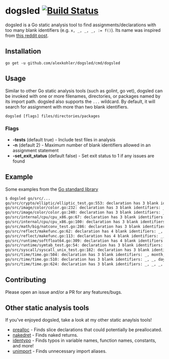 # dogsled [![Build Status](https://travis-ci.com/alexkohler/dogsled.svg?branch=master)](https://travis-ci.com/alexkohler/dogsled)

dogsled is a Go static analysis tool to find assignments/declarations with too many blank identifiers (e.g. `x, _, _, _, := f()`). Its name was inspired from [this reddit post](https://www.reddit.com/r/golang/comments/9syjj8/what_are_some_red_flags_for_you_in_go_code_reviews/e8sgygf/).

## Installation

    go get -u github.com/alexkohler/dogsled/cmd/dogsled

## Usage

Similar to other Go static analysis tools (such as golint, go vet), dogsled can be invoked with one or more filenames, directories, or packages named by its import path. dogsled also supports the `...` wildcard. By default, it will search for assignment with more than two blank identifiers.

    dogsled [flags] files/directories/packages


### Flags
- **-tests** (default true) - Include test files in analysis
- **-n** (default 2) - Maximum number of blank identifiers allowed in an assignment statement
- **-set_exit_status** (default false) - Set exit status to 1 if any issues are found

## Example


Some examples from the [Go standard library](https://github.com/golang/go)

```Bash
$ dogsled go/src/...
go/src/crypto/elliptic/elliptic_test.go:553: declaration has 3 blank identifiers: priv, _, _, _ := GenerateKey(p256,go/src/image/names.go:46: declaration has 3 blank identifiers: _, _, _, a := c.C.RGBA()
go/src/image/color/color.go:232: declaration has 3 blank identifiers: _, _, _, a := c.RGBA()
go/src/image/color/color.go:240: declaration has 3 blank identifiers: _, _, _, a := c.RGBA()
go/src/internal/cpu/cpu_x86.go:67: declaration has 3 blank identifiers: maxID, _, _, _ := cpuid(0, 0)
go/src/internal/cpu/cpu_x86.go:100: declaration has 3 blank identifiers: _, ebx7, _, _ := cpuid(7, 0)
go/src/math/big/natconv_test.go:286: declaration has 3 blank identifiers: x, _, _, _ = x.scan(strings.NewReader(pi),go/src/reflect/value.go:172: declaration has 3 blank identifiers: pc, _, _, _ := runtime.Caller(2)
go/src/reflect/makefunc.go:62: declaration has 4 blank identifiers: _, _, _, stack, _ := funcLayout(t, nil)
go/src/reflect/makefunc.go:113: declaration has 4 blank identifiers: _, _, _, stack, _ := funcLayout(funcType, nil)
go/src/runtime/softfloat64.go:309: declaration has 4 blank identifiers: _, _, _, _ = fi, fn, gi, gn
go/src/runtime/symtab_test.go:54: declaration has 3 blank identifiers: _, _, line, _ := runtime.Caller(1)
go/src/syscall/syscall_unix_test.go:182: declaration has 3 blank identifiers: _, oobn, _, _, err := uc.ReadMsgUnixgo/src/time/time.go:498: declaration has 3 blank identifiers: year, _, _, _ := t.date(false)
go/src/time/time.go:504: declaration has 3 blank identifiers: _, month, _, _ := t.date(true)
go/src/time/time.go:510: declaration has 3 blank identifiers: _, _, day, _ := t.date(true)
go/src/time/time.go:624: declaration has 3 blank identifiers: _, _, _, yday := t.date(false)
```

## Contributing

Please open an issue and/or a PR for any features/bugs. 


## Other static analysis tools

If you've enjoyed dogsled, take a look at my other static anaylsis tools!
- [prealloc](https://github.com/alexkohler/prealloc) - Finds slice declarations that could potentially be preallocated.
- [nakedret](https://github.com/alexkohler/nakedret) - Finds naked returns.
- [identypo](https://github.com/alexkohler/identypo) - Finds typos in variable names, function names, constants, and more!
- [unimport](https://github.com/alexkohler/unimport) - Finds unnecessary import aliases.
